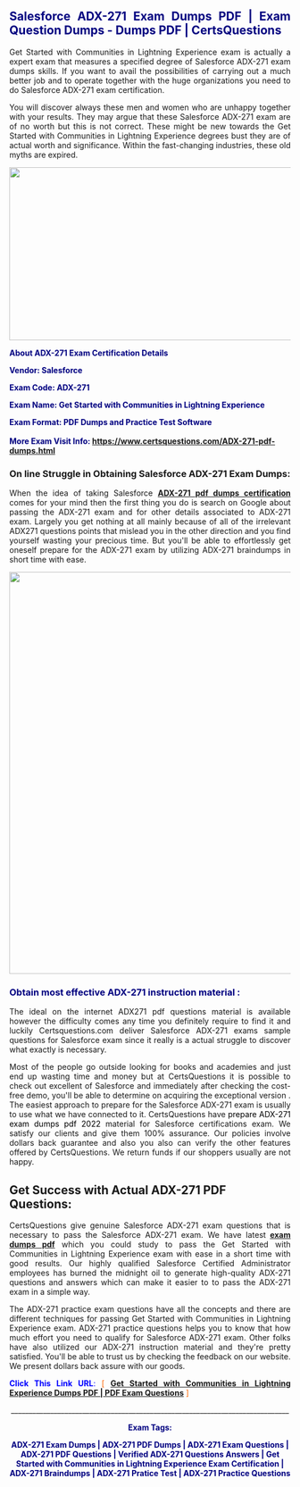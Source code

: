 <h2 style="text-align: justify;"><span style="color: #000080;">Salesforce ADX-271 Exam Dumps PDF | Exam Question Dumps - Dumps PDF | CertsQuestions</span></h2>
<p style="text-align: justify;">Get Started with Communities in Lightning Experience exam is actually a expert exam that measures a specified degree of Salesforce  ADX-271 exam dumps skills. If you want to avail the possibilities of carrying out a much better job and to operate together with the huge organizations you need to do Salesforce ADX-271 exam certification.</p>
<p style="text-align: justify;">You will discover always these men and women who are unhappy together with your results. They may argue that these Salesforce  ADX-271 exam are of no worth but this is not correct. These might be new towards the Get Started with Communities in Lightning Experience degrees bust they are of actual worth and significance. Within the fast-changing industries, these old myths are expired.</p>
<p><img style="display: block; margin-left: auto; margin-right: auto;" src="https://i.imgur.com/eaP4ae9.png" width="840" height="310" /></p>
<p><span style="color: #000080;"><strong>About ADX-271 Exam Certification Details</strong></span></p>
<p><span style="color: #000080;"><strong>Vendor: Salesforce<br /></strong></span></p>
<p><span style="color: #000080;"><strong>Exam Code: ADX-271</strong></span></p>
<p><span style="color: #000080;"><strong>Exam Name: Get Started with Communities in Lightning Experience</strong></span></p>
<p><span style="color: #000080;"><strong>Exam Format: PDF Dumps and Practice Test Software<br /><br />More Exam Visit Info: <span style="color: #ff6600;"><a href="https://www.certsquestions.com/ADX-271-pdf-dumps.html">https://www.certsquestions.com/ADX-271-pdf-dumps.html</a></span></strong></span></p>
<h3>On line Struggle in Obtaining Salesforce ADX-271 Exam Dumps:</h3>
<p style="text-align: justify;">When the idea of taking Salesforce <a href="https://www.certsquestions.com/ADX-271-pdf-dumps.html"><strong> ADX-271 pdf dumps certification</strong></a> comes for your mind then the first thing you do is search on Google about passing the ADX-271 exam and for other details associated to ADX-271 exam. Largely you get nothing at all mainly because of all of the irrelevant ADX271 questions points that mislead you in the other direction and you find yourself wasting your precious time. But you'll be able to effortlessly get oneself prepare for the ADX-271 exam by utilizing ADX-271 braindumps in short time with ease.</p>
<p><a href="https://www.certsquestions.com/ADX-271-pdf-dumps.html"><img style="display: block; margin-left: auto; margin-right: auto;" src="https://i.imgur.com/pxhoKQ2.png" width="720" /></a></p>
<h3><span style="color: #000080;">Obtain most effective  ADX-271 instruction material :</span></h3>
<p style="text-align: justify;">The ideal on the internet ADX271 pdf questions material is available however the difficulty comes any time you definitely require to find it and luckily Certsquestions.com deliver Salesforce ADX-271 exams sample questions for Salesforce  exam since it really is a actual struggle to discover what exactly is necessary.</p>
<p style="text-align: justify;">Most of the people go outside looking for books and academies and just end up wasting time and money but at CertsQuestions it is possible to check out excellent of Salesforce  and immediately after checking the cost-free demo, you'll be able to determine on acquiring the exceptional version . The easiest approach to prepare for the Salesforce ADX-271 exam is usually to use what we have connected to it. CertsQuestions have <span style="color: #000000;">prepare ADX-271 exam dumps pdf 2022</span> material for Salesforce certifications exam. We satisfy our clients and give them 100% assurance. Our policies involve dollars back guarantee and also you also can verify the other features offered by CertsQuestions. We return funds if our shoppers usually are not happy.</p>
<h2>Get Success with Actual ADX-271 PDF Questions:</h2>
<p style="text-align: justify;">CertsQuestions give genuine Salesforce ADX-271 exam questions that is necessary to pass the Salesforce  ADX-271 exam. We have latest<strong>&nbsp;<a href="https://www.certsquestions.com/">exam dumps pdf</a></strong>&nbsp;which you could study to pass the Get Started with Communities in Lightning Experience exam with ease in a short time with good results. Our highly qualified Salesforce Certified Administrator employees has burned the midnight oil to generate high-quality ADX-271 questions and answers which can make it easier to to pass the ADX-271 exam in a simple way.</p>
<p style="text-align: justify;">The ADX-271 practice exam questions have all the concepts and there are different techniques for passing Get Started with Communities in Lightning Experience exam. ADX-271 practice questions helps you to know that how much effort you need to qualify for Salesforce  ADX-271 exam. Other folks have also utilized our ADX-271 instruction material and they're pretty satisfied. You'll be able to trust us by checking the feedback on our website. We present dollars back assure with our goods.</p>
<p style="text-align: justify;"><span style="color: #0000ff;"><strong>Click This Link URL</strong>:</span> <span style="color: #ff6600;">[ <strong><a href="https://www.certsquestions.com/salesforce-certified-administrator-certification.html">Get Started with Communities in Lightning Experience Dumps PDF | PDF Exam Questions</a></strong> ]</span></p>
<p style="text-align: center;">______________________________________________________________________________</p>
<p style="text-align: center;"><span style="color: #000080;"><strong>Exam Tags:</strong></span></p>
<p style="text-align: center;"><span style="color: #000080;"><strong>ADX-271 Exam Dumps | ADX-271 PDF Dumps | ADX-271 Exam Questions | ADX-271 PDF Questions | Verified ADX-271 Questions Answers | Get Started with Communities in Lightning Experience Exam Certification | ADX-271 Braindumps | ADX-271 Pratice Test | ADX-271 Practice Questions</strong></span></p>
